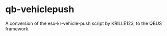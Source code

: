 # qb-vehiclepush

A conversion of the esx-kr-vehicle-push script by KRILLE123, to the QBUS framework.